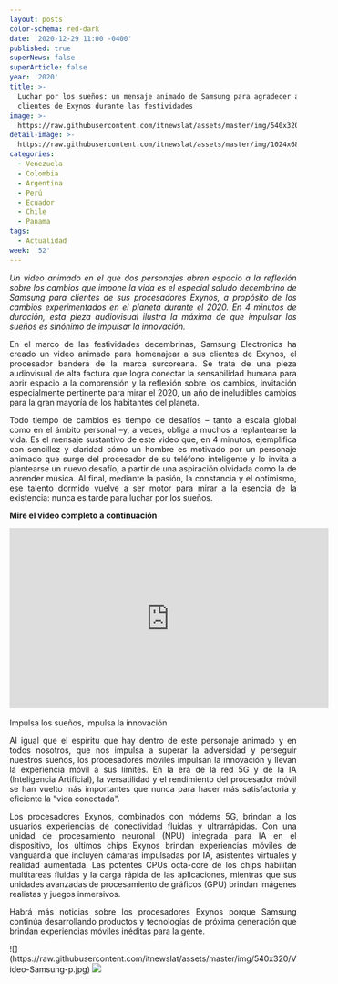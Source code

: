 ```yaml
---
layout: posts
color-schema: red-dark
date: '2020-12-29 11:00 -0400'
published: true
superNews: false
superArticle: false
year: '2020'
title: >-
  Luchar por los sueños: un mensaje animado de Samsung para agradecer a sus
  clientes de Exynos durante las festividades
image: >-
  https://raw.githubusercontent.com/itnewslat/assets/master/img/540x320/Video-Samsung-p.jpg
detail-image: >-
  https://raw.githubusercontent.com/itnewslat/assets/master/img/1024x680/Video-Samsung-g.jpg
categories:
  - Venezuela
  - Colombia
  - Argentina
  - Perú
  - Ecuador
  - Chile
  - Panama
tags:
  - Actualidad
week: '52'
---
```

<p style="text-align: justify;"><em>Un video animado en el que dos personajes abren espacio a la reflexión sobre los cambios que impone la vida es el especial saludo decembrino de Samsung para clientes de sus procesadores Exynos, a propósito de los cambios experimentados en el planeta durante el 2020.  En 4 minutos de duración, esta pieza audiovisual ilustra la máxima de que impulsar los sueños es sinónimo de impulsar la innovación.</em></p>
<p style="text-align: justify;">En el marco de las festividades decembrinas, Samsung Electronics ha creado un video animado para homenajear a sus clientes de Exynos, el procesador bandera de la marca surcoreana. Se trata de una pieza audiovisual de alta factura que logra conectar la sensabilidad humana para abrir espacio a la comprensión y la reflexión sobre los cambios, invitación especialmente pertinente para mirar el 2020, un año de ineludibles cambios para la gran mayoría de los habitantes del planeta.</p>
<p style="text-align: justify;">Todo tiempo de cambios es tiempo de desafíos – tanto a escala global como en el ámbito personal –y, a veces, obliga a muchos a replantearse la vida.  Es el mensaje sustantivo de este video que, en 4 minutos, ejemplifica con sencillez y claridad cómo un hombre es motivado por un personaje animado que surge del procesador de su teléfono inteligente y lo invita a plantearse un nuevo desafío, a partir de una aspiración olvidada como la de aprender música.  Al final, mediante la pasión, la constancia y el optimismo, ese talento dormido vuelve a ser motor para mirar a la esencia de la existencia: nunca es tarde para luchar por los sueños.</p>

**Mire el video completo a continuación**

<iframe width="560" height="315" src="https://www.youtube.com/embed/98GXzGYwtn4" frameborder="0" allow="accelerometer; autoplay; clipboard-write; encrypted-media; gyroscope; picture-in-picture" allowfullscreen></iframe>

<p style="text-align: justify;">Impulsa los sueños, impulsa la innovación</p>
<p style="text-align: justify;">Al igual que el espíritu que hay dentro de este personaje animado y en todos nosotros, que nos impulsa a superar la adversidad y perseguir nuestros sueños, los procesadores móviles impulsan la innovación y llevan la experiencia móvil a sus límites. En la era de la red 5G y de la IA (Inteligencia Artificial), la versatilidad y el rendimiento del procesador móvil se han vuelto más importantes que nunca para hacer más satisfactoria y eficiente la "vida conectada".</p>
<p style="text-align: justify;">Los procesadores Exynos, combinados con módems 5G, brindan a los usuarios experiencias de conectividad fluidas y ultrarrápidas. Con una unidad de procesamiento neuronal (NPU) integrada para IA en el dispositivo, los últimos chips Exynos brindan experiencias móviles de vanguardia que incluyen cámaras impulsadas por IA, asistentes virtuales y realidad aumentada. Las potentes CPUs octa-core de los chips habilitan multitareas fluidas y la carga rápida de las aplicaciones, mientras que sus unidades avanzadas de procesamiento de gráficos (GPU) brindan imágenes realistas y juegos inmersivos.</p>
<p style="text-align: justify;">Habrá más noticias sobre los procesadores Exynos porque Samsung continúa desarrollando productos y tecnologías de próxima generación que brindan experiencias móviles inéditas para la gente.</p>
![](https://raw.githubusercontent.com/itnewslat/assets/master/img/540x320/Video-Samsung-p.jpg)

<img src="https://tracker.metricool.com/c3po.jpg?hash=56f88a41e39ab42c063cc51676587a04"/>
